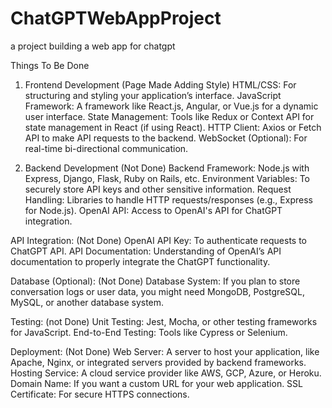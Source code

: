 # ChatGPTWebAppProject
 a project building a web app for chatgpt 

Things To Be Done

1. Frontend Development (Page Made Adding Style)
HTML/CSS: For structuring and styling your application’s interface.
JavaScript Framework: A framework like React.js, Angular, or Vue.js for a dynamic user interface.
State Management: Tools like Redux or Context API for state management in React (if using React).
HTTP Client: Axios or Fetch API to make API requests to the backend.
WebSocket (Optional): For real-time bi-directional communication.

2. Backend Development (Not Done)
Backend Framework: Node.js with Express, Django, Flask, Ruby on Rails, etc.
Environment Variables: To securely store API keys and other sensitive information.
Request Handling: Libraries to handle HTTP requests/responses (e.g., Express for Node.js).
OpenAI API: Access to OpenAI's API for ChatGPT integration.

API Integration:  (Not Done)
OpenAI API Key: To authenticate requests to ChatGPT API.
API Documentation: Understanding of OpenAI’s API documentation to properly integrate the ChatGPT functionality.

Database (Optional): (Not Done)
Database System: If you plan to store conversation logs or user data, you might need MongoDB, PostgreSQL, MySQL, or another database system.

Testing: (not Done)
Unit Testing: Jest, Mocha, or other testing frameworks for JavaScript.
End-to-End Testing: Tools like Cypress or Selenium.

Deployment:  (Not Done)
Web Server: A server to host your application, like Apache, Nginx, or integrated servers provided by backend frameworks.
Hosting Service: A cloud service provider like AWS, GCP, Azure, or Heroku.
Domain Name: If you want a custom URL for your web application.
SSL Certificate: For secure HTTPS connections.
